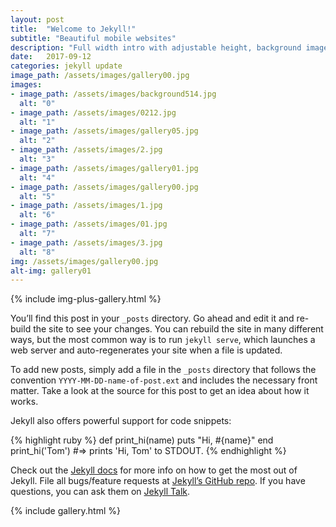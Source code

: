 ```yaml
---
layout: post
title:  "Welcome to Jekyll!"
subtitle: "Beautiful mobile websites"
description: "Full width intro with adjustable height, background image and a color overlay. Click any text to edit or style it."
date:   2017-09-12
categories: jekyll update
image_path: /assets/images/gallery00.jpg
images:
- image_path: /assets/images/background514.jpg
  alt: "0"
- image_path: /assets/images/0212.jpg
  alt: "1"
- image_path: /assets/images/gallery05.jpg
  alt: "2"
- image_path: /assets/images/2.jpg
  alt: "3"
- image_path: /assets/images/gallery01.jpg
  alt: "4"
- image_path: /assets/images/gallery00.jpg
  alt: "5"
- image_path: /assets/images/1.jpg
  alt: "6"
- image_path: /assets/images/01.jpg
  alt: "7"
- image_path: /assets/images/3.jpg
  alt: "8"
img: /assets/images/gallery00.jpg
alt-img: gallery01
---
```


{% include img-plus-gallery.html %}

You’ll find this post in your `_posts` directory. Go ahead and edit it and re-build the site to see your changes. You can rebuild the site in many different ways, but the most common way is to run `jekyll serve`, which launches a web server and auto-regenerates your site when a file is updated.

To add new posts, simply add a file in the `_posts` directory that follows the convention `YYYY-MM-DD-name-of-post.ext` and includes the necessary front matter. Take a look at the source for this post to get an idea about how it works.

Jekyll also offers powerful support for code snippets:

{% highlight ruby %}
def print_hi(name)
  puts "Hi, #{name}"
end
print_hi('Tom')
#=> prints 'Hi, Tom' to STDOUT.
{% endhighlight %}

Check out the [Jekyll docs][jekyll-docs] for more info on how to get the most out of Jekyll. File all bugs/feature requests at [Jekyll’s GitHub repo][jekyll-gh]. If you have questions, you can ask them on [Jekyll Talk][jekyll-talk].

[jekyll-docs]: https://jekyllrb.com/docs/home
[jekyll-gh]:   https://github.com/jekyll/jekyll
[jekyll-talk]: https://talk.jekyllrb.com/



{% include gallery.html %}